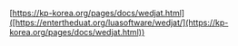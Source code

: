 [https://kp-korea.org/pages/docs/wedjat.html]([https://entertheduat.org/luasoftware/wedjat/](https://kp-korea.org/pages/docs/wedjat.html))
